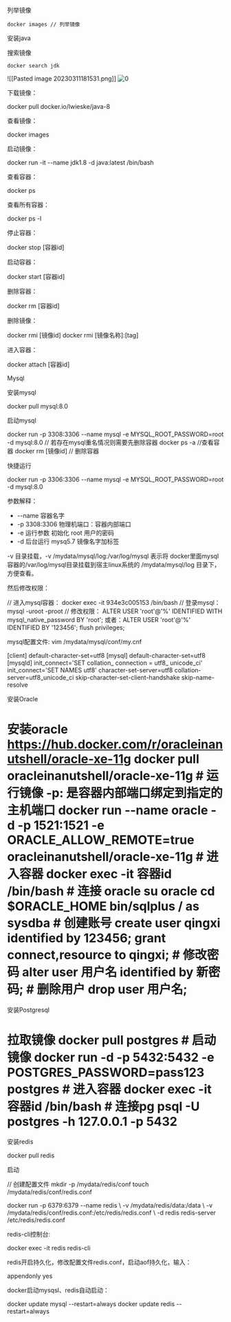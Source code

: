 列举镜像

```
docker images // 列举镜像
```

安装java

搜索镜像

```
docker search jdk
```
![[Pasted image 20230311181531.png]]
![0](https://note.youdao.com/yws/res/38/884AF489363F47AAA8B87F707EB14C16)

下载镜像：

docker pull docker.io/lwieske/java-8

查看镜像：

docker images

启动镜像：

docker run -it --name jdk1.8 -d java:latest /bin/bash

查看容器：

docker ps

查看所有容器：

docker ps -l

停止容器：

docker stop [容器id]

启动容器：

docker start [容器id]

删除容器：

docker rm [容器id]

删除镜像：

docker rmi [镜像id] docker rmi [镜像名称]:[tag]

进入容器：

docker attach [容器id]

Mysql

安装mysql

docker pull mysql:8.0

启动mysql

docker run -p 3308:3306 --name mysql -e MYSQL_ROOT_PASSWORD=root -d mysql:8.0 // 若存在mysql重名情况则需要先删除容器 docker ps -a //查看容器 docker rm [镜像id] // 删除容器

快捷运行

docker run -p 3306:3306 --name mysql -e MYSQL_ROOT_PASSWORD=root -d mysql:8.0

参数解释：

-   --name 容器名字
-   -p 3308:3306 物理机端口：容器内部端口
-   -e 运行参数 初始化 root 用户的密码
-   -d 后台运行 mysq5.7 镜像名字加标签

-v 目录挂载，-v /mydata/mysql/log:/var/log/mysql 表示将 docker里面mysql容器的/var/log/mysql目录挂载到宿主linux系统的 /mydata/mysql/log 目录下，方便查看。

然后修改权限：

// 进入mysql容器： docker exec -it 934e3c005153 /bin/bash // 登录mysql： mysql -uroot -proot // 修改权限： ALTER USER 'root'@'%' IDENTIFIED WITH mysql_native_password BY 'root'; 或者：ALTER USER 'root'@'%' IDENTIFIED BY '123456'; flush privileges;

mysql配置文件: vim /mydata/mysql/conf/my.cnf

[client] default-character-set=utf8 [mysql] default-character-set=utf8 [mysqld] init_connect='SET collation_ connection = utf8_ unicode_ci' init_connect='SET NAMES utf8' character-set-server=utf8 collation-server=utf8_unicode_ci skip-character-set-client-handshake skip-name-resolve

安装Oracle

# 安装oracle https://hub.docker.com/r/oracleinanutshell/oracle-xe-11g docker pull oracleinanutshell/oracle-xe-11g # 运行镜像 -p: 是容器内部端口绑定到指定的主机端口 docker run --name oracle -d -p 1521:1521 -e ORACLE_ALLOW_REMOTE=true oracleinanutshell/oracle-xe-11g # 进入容器 docker exec -it 容器id /bin/bash # 连接 oracle su oracle cd $ORACLE_HOME bin/sqlplus / as sysdba # 创建账号 create user qingxi identified by 123456; grant connect,resource to qingxi; # 修改密码 alter user 用户名 identified by 新密码; # 删除用户 drop user 用户名;

安装Postgresql

# 拉取镜像 docker pull postgres # 启动镜像 docker run -d -p 5432:5432 -e POSTGRES_PASSWORD=pass123 postgres # 进入容器 docker exec -it 容器id /bin/bash # 连接pg psql -U postgres -h 127.0.0.1 -p 5432

安装redis

docker pull redis

启动

// 创建配置文件 mkdir -p /mydata/redis/conf touch /mydata/redis/conf/redis.conf

docker run -p 6379:6379 --name redis \ -v /mydata/redis/data:/data \ -v /mydata/redis/conf/redis.conf:/etc/redis/redis.conf \ -d redis redis-server /etc/redis/redis.conf

redis-cli控制台:

docker exec -it redis redis-cli

redis开启持久化，修改配置文件redis.conf，启动aof持久化，输入：

appendonly yes

docker启动mysqsl、redis自动启动：

docker update mysql --restart=always docker update redis --restart=always